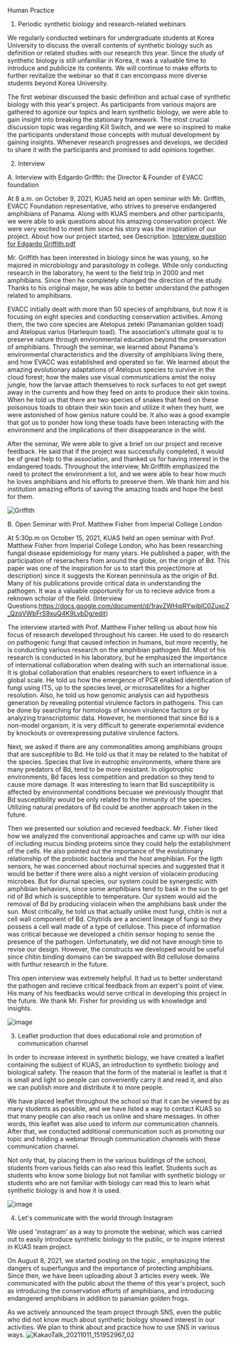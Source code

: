 Human Practice

1. Periodic synthetic biology and research-related webinars

We regularly conducted webinars for undergraduate students at Korea University to discuss the overall contents of synthetic biology such as definition or related studies with our research this year. Since the study of synthetic biology is still unfamiliar in Korea, it was a valuable time to introduce and publicize its contents. We will continue to make efforts to further revitalize the webinar so that it can encompass more diverse students beyond Korea University.


The first webinar discussed the basic definition and actual case of synthetic biology with this year's project. As participants from various majors are gathered to agonize our topics and learn synthetic biology, we were able to gain insight into breaking the stationary framework. The most crucial discussion topic was regarding Kill Switch, and we were so inspired to make the participants understand those concepts with mutual development by gaining insights. Whenever research progresses and develops, we decided to share it with the participants and promised to add opinions together.


2. Interview

A. Interview with Edgardo Griffth: the Director & Founder of EVACC foundation

At 8 a.m. on October 9, 2021, KUAS held an open seminar with Mr. Griffith, EVACC Foundation representative, who strives to preserve endangered amphibians of Panama. Along with KUAS members and other participants, we were able to ask questions about his amazing conservation project. We were very excited to meet him since his story was the inspiration of our project. About how our project started, see Description.
<a href="https://2021.igem.org/File:T--KUAS_Korea--_Edgardo_Griffith_interview_questions.pdf">Interview question for Edgardo Griffith.pdf</a>

Mr. Griffith has been interested in biology since he was young, so he majored in microbiology and parasitology in college. While only conducting research in the laboratory, he went to the field trip in 2000 and met amphibians. Since then he completely changed the direction of the study. Thanks to his original major, he was able to better understand the pathogen related to amphibians. 

EVACC initially dealt with more than 50 species of amphibians, but now it is focusing on eight species and conducting conservation activities. Among them, the two core species are Atelopus zeteki (Panamanian golden toad) and Atelopus varius (Harlequin toad). The association's ultimate goal is to preserve nature through environmental education beyond the preservation of amphibians. Through the seminar, we learned about Panama's environmental characteristics and the diversity of amphibians living there, and how EVACC was established and operated so far. We learned about the amazing evolutionary adaptations of Atelopus species to survive in the cloud forest; how the males use visual communications amist the noisy jungle, how the larvae attach themselves to rock surfaces to not get swept away in the currents and how they feed on ants to produce their skin toxins. When he told us that there are two species of snakes that feed on these poisonous toads to obtain their skin toxin and utilize it when they hunt, we were astonished of how genius nature could be. It also was a good example that got us to ponder how long these toads have been interacting with the environment and the implications of their disappearance in the wild.

After the seminar, We were able to give a brief on our project and receive feedback. He said that if the project was successfully completed, it would be of great help to the association, and thanked us for having interest in the endangered toads.
Throughout the interview, Mr.Griffith emphasized the need to protect the environment a lot, and we were able to hear how much he loves amphibians and his efforts to preserve them. We thank him and his institution amazing efforts of saving the amazing toads and hope the best for them. 


![Griffith](https://user-images.githubusercontent.com/87228507/137613391-5718d855-1a1b-45ca-a192-98bcd58d1020.jpg)


B. Open Seminar with Prof. Matthew Fisher from Imperial College London

At 5:30p.m on October 15, 2021, KUAS held an open seminar with Prof. Matthew Fisher from Imperial College London, who has been researching fungal disease epidemiology for many years. He published a paper, with the participation of reserachers from around the globe, on the origin of Bd. This paper was one of the inspiration for us to start this project(more at description) since it suggests the Korean penninsula as the origin of Bd. Many of his publications provide critical data in understanding the pathogen. It was a valuable opportunity for us to recieve advice from a reknown scholar of the field. (Interview Questions:https://docs.google.com/document/d/1ravZWHqjRYwiblC0ZuxcZ_QzqVWbFrS9xuQ4K9LvbDg/edit)	

The interview started with Prof. Matthew Fisher telling us about how his focus of research developed throughout his career. He used to do research on pathogenic fungi that caused infection in humans, but more recently, he is conducting various research on the amphibian pathogen Bd. Most of his research is conducted in his laboratory, but he emphasized the importance of international collaboration when dealing with such an international issue. It is global collaboration that enables researchers to exert influence in a global scale. He told us how the emergence of PCR enabled identification of fungi using ITS, up to the species level, or microsatellites for a higher resolution. Also, he told us how genomic analysis can aid hypothesis generation by revealing potential virulence factors in pathogens. This can be done by searching for homologs of known virulence factors or by analyzing transcriptomic data. However, he mentioned that since Bd is a non-model organism, it is very difficult to generate experiemntal evidence by knockouts or overexpressing putative virulence factors.  

Next, we asked if there are any commonalities among amphibians groups that are susceptible to Bd. He told us that it may be related to the habitat of the species. Species that live in eutrophic environments, where there are many predators of Bd, tend to be more resistant. In oligotrophic environments, Bd faces less competition and predation so they tend to cause more damage. It was interesting to learn that Bd susceptibility is affected by environmental conditions becuase we previously thought that Bd susceptibility would be only related to the immunity of the species. Utilizing natural predators of Bd could be another approach taken in the future. 
 
Then we presented our solution and recieved feedback. Mr. Fisher liked how we analyzed the conventional approaches and came up with our idea of including mucus binding proteins since they could help the establishment of the cells. He also pointed out the importance of the evolutionary relationship of the probiotic bacteria and the host amphibian. For the ligth sensors, he was concerned about nocturnal species and suggested that it would be better if there were also a night version of violacein producing microbes. But for diurnal species, our system could be synergestic with amphibian behaviors, since some amphibians tend to bask in the sun to get rid of Bd which is susceptible to temperature. Our system would aid the removal of Bd by producing violacein when the amphibians bask under the sun. Most critically, he told us that actually unlike most fungi, chitin is not a cell wall component of Bd. Chytrids are a ancient lineage of fungi so they possess a cell wall made of a type of cellulose. This piece of information was critical because we developed a chitin sensor hoping to sense the presence of the pathogen. Unfortunately, we did not have enough time to revise our design. However, the constructs we developed would be useful since chitin binding domains can be swapped with Bd cellulose domains with furthur research in the future.

This open interview was extremely helpful. It had us to better understand the pathogen and recieve critical feedback from an expert's point of view. His many of his feedbacks would serve critical in developing this project in the future. We thank Mr. Fisher for providing us with knowledge and insights. 

![image](https://user-images.githubusercontent.com/87228507/137613467-b5f54f8f-b4fb-4000-8128-0f559c52d0d3.png)


3. Leaflet production that does educational role and promotion of communication channel 

In order to increase interest in synthetic biology, we have created a leaflet containing the subject of KUAS, an introduction to synthetic biology and biological safety. The reason that the form of the material is leaflet is that it is small and light so people can conveniently carry it and read it, and also we can publish more and distribute it to more people.

We have placed leaflet throughout the school so that it can be viewed by as many students as possible, and we have listed a way to contact KUAS so that many people can also reach us online and share messages. In other words, this leaflet was also used to inform our communication channels. After that, we conducted additional communication such as promoting our topic and holding a webinar through communication channels with these communication channel. 

Not only that, by placing them in the various buildings of the school, students from various fields can also read this leaflet. Students such as students who know some biology but not familiar with synthetic biology or students who are not familiar with biology can read this to learn what synthetic biology is and how it is used. 

![image](https://user-images.githubusercontent.com/87228507/137613567-308f2132-a34f-416e-be65-2511cf1575a1.png)

4. Let's communicate with the world through Instagram

We used 'instagram' as a way to promote the webinar, which was carried out to easily introduce synthetic biology to the public, or to inspire interest in KUAS team project.

On August 8, 2021, we started posting on the topic <panamian golden frogs are threatened by superfungus>, emphasizing the dangers of superfungus and the importance of protecting amphibians. Since then, we have been uploading about 3 articles every week. We communicated with the public about the theme of this year's project, such as introducing the conservation efforts of amphibians, and introducing endangered amphibians in addition to panamian golden frogs.

  As we actively announced the team project through SNS, even the public who did not know much about synthetic biology showed interest in our activities. We plan to think about and practice how to use SNS in various ways.
  ![KakaoTalk_20211011_151952967_02](https://user-images.githubusercontent.com/87192944/136742093-34280851-ca2f-4501-b742-c00ea00ad43c.jpg)


